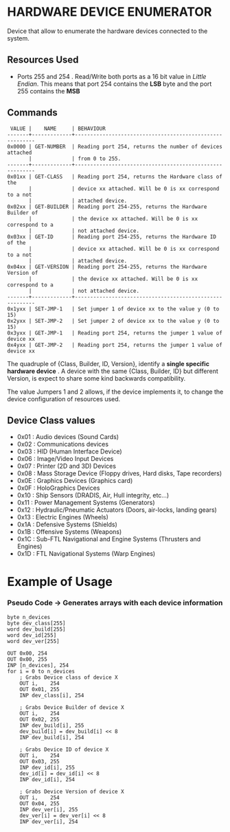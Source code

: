 HARDWARE DEVICE ENUMERATOR
==========================

Device that allow to enumerate the hardware devices connected to the system.

Resources Used
--------------

- Ports 255 and 254 . Read/Write both ports as a 16 bit value in *Little Endian*. This means that port 254 contains the **LSB** byte and the port 255 contains the **MSB**

Commands
--------

     VALUE |    NAME     | BEHAVIOUR
    -------+-------------+---------------------------------------------------------
    0x0000 | GET-NUMBER  | Reading port 254, returns the number of devices attached
           |             | from 0 to 255.
    -------+-------------+---------------------------------------------------------
    0x01xx | GET-CLASS   | Reading port 254, returns the Hardware class of the 
           |             | device xx attached. Will be 0 is xx correspond to a not 
           |             | attached device.
    0x02xx | GET-BUILDER | Reading port 254-255, returns the Hardware Builder of  
           |             | the device xx attached. Will be 0 is xx correspond to a 
           |             | not attached device.
    0x03xx | GET-ID      | Reading port 254-255, returns the Hardware ID of the 
           |             | device xx attached. Will be 0 is xx correspond to a not 
           |             | attached device.
    0x04xx | GET-VERSION | Reading port 254-255, returns the Hardware Version of
           |             | the device xx attached. Will be 0 is xx correspond to a 
           |             | not attached device.
    -------+-------------+---------------------------------------------------------
    0x1yxx | SET-JMP-1   | Set jumper 1 of device xx to the value y (0 to 15)
    0x2yxx | SET-JMP-2   | Set jumper 2 of device xx to the value y (0 to 15)
    0x3yxx | GET-JMP-1   | Reading port 254, returns the jumper 1 value of device xx
    0x4yxx | GET-JMP-2   | Reading port 254, returns the jumper 1 value of device xx
           
           
The quadruple of {Class, Builder, ID, Version}, identify a **single specific hardware device**
 . A device with the same {Class, Builder, ID} but different Version, is expect to share some kind backwards compatibility. 
 
The value Jumpers 1 and 2 allows, if the device implements it, to change the device configuration of resources used.

Device Class values
-------------------

- 0x01 : Audio devices (Sound Cards)
- 0x02 : Communications devices
- 0x03 : HID (Human Interface Device)
- 0x06 : Image/Video Input Devices
- 0x07 : Printer (2D and 3D) Devices
- 0x08 : Mass Storage Device (Floppy drives, Hard disks, Tape recorders)
- 0x0E : Graphics Devices (Graphics card)
- 0x0F : HoloGraphics Devices
- 0x10 : Ship Sensors (DRADIS, Air, Hull integrity, etc...)
- 0x11 : Power Management Systems (Generators)
- 0x12 : Hydraulic/Pneumatic Actuators (Doors, air-locks, landing gears)
- 0x13 : Electric Engines (Wheels)
- 0x1A : Defensive Systems (Shields)
- 0x1B : Offensive Systems (Weapons)
- 0x1C : Sub-FTL Navigational and Engine Systems (Thrusters and Engines)
- 0x1D : FTL Navigational Systems (Warp Engines)

Example of Usage
================

### Pseudo Code -> Generates arrays with each device information

    byte n_devices
    byte dev_class[255]
    word dev_build[255]
    word dev_id[255]
    word dev_ver[255]
    
    OUT 0x00, 254
    OUT 0x00, 255
    INP [n_devices], 254
    for i = 0 to n_devices
        ; Grabs Device class of device X
        OUT i,    254
        OUT 0x01, 255
        INP dev_class[i], 254
        
        ; Grabs Device Builder of device X
        OUT i,    254
        OUT 0x02, 255
        INP dev_build[i], 255
        dev_build[i] = dev_build[i] << 8 
        INP dev_build[i], 254         
        
        ; Grabs Device ID of device X
        OUT i,    254
        OUT 0x03, 255
        INP dev_id[i], 255
        dev_id[i] = dev_id[i] << 8 
        INP dev_id[i], 254         
        
        ; Grabs Device Version of device X
        OUT i,    254
        OUT 0x04, 255
        INP dev_ver[i], 255
        dev_ver[i] = dev_ver[i] << 8 
        INP dev_ver[i], 254    
